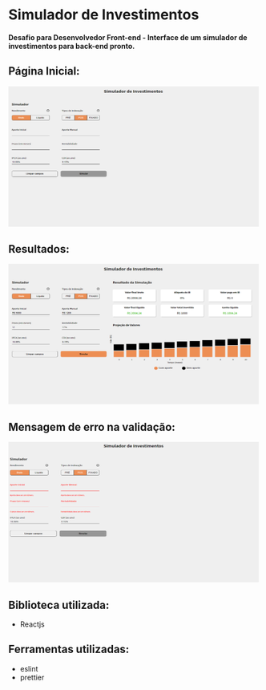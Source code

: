 <h1>Simulador de Investimentos</h1>
<h4>Desafio para Desenvolvedor Front-end - Interface de um simulador de investimentos para back-end pronto.</h4>

<h2>Página Inicial:</h2>
<img src="https://github.com/mssdesign/portfolios/blob/main/portifolio_vs1/src/Assets/WebSitesPreview/calculator1.PNG?raw=true" target='_blank' width="500" height="280">

<h2>Resultados:</h2>
<img src="https://github.com/mssdesign/portfolios/blob/main/portifolio_vs1/src/Assets/WebSitesPreview/calculator2.PNG?raw=true" target='_blank' width="500" height="280">

<h2>Mensagem de erro na validação:</h2>
<img src="https://github.com/mssdesign/portfolios/blob/main/portifolio_vs1/src/Assets/WebSitesPreview/calculator3.PNG?raw=true" target='_blank' width="500" height="280">

<h2>Biblioteca utilizada:</h2>
<ul>
    <li>Reactjs</li>
</ul>

<h2>Ferramentas utilizadas:</h2>
<ul>
  <li>eslint</li>
  <li>prettier</li>
</ul>
